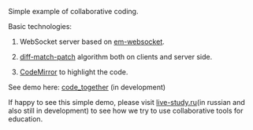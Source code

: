 Simple example of collaborative coding.

Basic technologies:

1. WebSocket server based on [em-websocket](https://github.com/igrigorik/em-websocket/).
 
2. [diff-match-patch](https://code.google.com/p/google-diff-match-patch/) algorithm both on clients and server side.

3. [CodeMirror](http://codemirror.net) to highlight the code.

See demo here: [code_together](http://antonmi.github.io/code_together) (in development)

If happy to see this simple demo, please visit [live-study.ru](http://live-study.ru)(in russian and also still in development) to see how we try to use collaborative tools for education.
